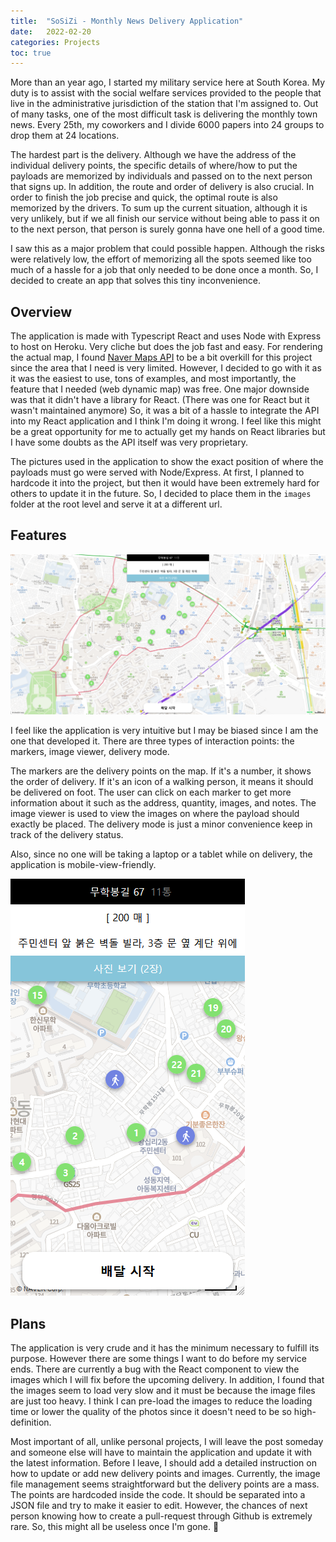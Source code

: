 ```yaml
---
title:  "SoSiZi - Monthly News Delivery Application"
date:   2022-02-20
categories: Projects
toc: true
---
```


More than an year ago, I started my military service here at South Korea.
My duty is to assist with the social welfare services provided to the people that live in the administrative jurisdiction of the station that I'm assigned to.
Out of many tasks, one of the most difficult task is delivering the monthly town news.
Every 25th, my coworkers and I divide 6000 papers into 24 groups to drop them at 24 locations.

The hardest part is the delivery.
Although we have the address of the individual delivery points, the specific details of where/how to put the payloads are memorized by individuals and passed on to the next person that signs up.
In addition, the route and order of delivery is also crucial.
In order to finish the job precise and quick, the optimal route is also memorized by the drivers.
To sum up the current situation, although it is very unlikely, but if we all finish our service without being able to pass it on to the next person, that person is surely gonna have one hell of a good time.

I saw this as a major problem that could possible happen.
Although the risks were relatively low, the effort of memorizing all the spots seemed like too much of a hassle for a job that only needed to be done once a month.
So, I decided to create an app that solves this tiny inconvenience.

## Overview
The application is made with Typescript React and uses Node with Express to host on Heroku.
Very cliche but does the job fast and easy.
For rendering the actual map, I found [Naver Maps API](https://www.ncloud.com/product/applicationService/maps) to be a bit overkill for this project since the area that I need is very limited.
However, I decided to go with it as it was the easiest to use, tons of examples, and most importantly, the feature that I needed (web dynamic map) was free.
One major downside was that it didn't have a library for React.
(There was one for React but it wasn't maintained anymore)
So, it was a bit of a hassle to integrate the API into my React application and I think I'm doing it wrong.
I feel like this might be a great opportunity for me to actually get my hands on React libraries but I have some doubts as the API itself was very proprietary.

The pictures used in the application to show the exact position of where the payloads must go were served with Node/Express.
At first, I planned to hardcode it into the project, but then it would have been extremely hard for others to update it in the future.
So, I decided to place them in the `images` folder at the root level and serve it at a different url.

## Features

![sosizi](/assets/images/2022-02-20-sosizi-01.png)

I feel like the application is very intuitive but I may be biased since I am the one that developed it.
There are three types of interaction points: the markers, image viewer, delivery mode.

The markers are the delivery points on the map.
If it's a number, it shows the order of delivery.
If it's an icon of a walking person, it means it should be delivered on foot.
The user can click on each marker to get more information about it such as the address, quantity, images, and notes.
The image viewer is used to view the images on where the payload should exactly be placed.
The delivery mode is just a minor convenience keep in track of the delivery status.

Also, since no one will be taking a laptop or a tablet while on delivery, the application is mobile-view-friendly.

![sosizi mobile](/assets/images/2022-02-20-sosizi-02.png)

## Plans
The application is very crude and it has the minimum necessary to fulfill its purpose.
However there are some things I want to do before my service ends.
There are currently a bug with the React component to view the images which I will fix before the upcoming delivery.
In addition, I found that the images seem to load very slow and it must be because the image files are just too heavy.
I think I can pre-load the images to reduce the loading time or lower the quality of the photos since it doesn't need to be so high-definition.

Most important of all, unlike personal projects, I will leave the post someday and someone else will have to maintain the application and update it with the latest information.
Before I leave, I should add a detailed instruction on how to update or add new delivery points and images.
Currently, the image file management seems straightforward but the delivery points are a mass.
The points are hardcoded inside the code.
It should be separated into a JSON file and try to make it easier to edit.
However, the chances of next person knowing how to create a pull-request through Github is extremely rare.
So, this might all be useless once I'm gone. 🤞